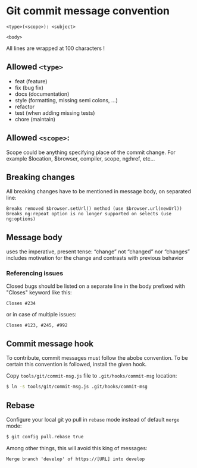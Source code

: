 # Git commit message convention

```
<type>(<scope>): <subject>

<body>
```

All lines are wrapped at 100 characters !

## Allowed `<type>`

* feat (feature)
* fix (bug fix)
* docs (documentation)
* style (formatting, missing semi colons, …)
* refactor
* test (when adding missing tests)
* chore (maintain)

## Allowed `<scope>`:

Scope could be anything specifying place of the commit change. For example $location, $browser, compiler, scope, ng:href, etc...

## Breaking changes

All breaking changes have to be mentioned in message body, on separated line:

```
Breaks removed $browser.setUrl() method (use $browser.url(newUrl))
Breaks ng:repeat option is no longer supported on selects (use ng:options)
```

## Message body

uses the imperative, present tense: “change” not “changed” nor “changes”
includes motivation for the change and contrasts with previous behavior

### Referencing issues

Closed bugs should be listed on a separate line in the body prefixed with "Closes" keyword like this:

```
Closes #234
```

or in case of multiple issues:

```
Closes #123, #245, #992
```

## Commit message hook

To contribute, commit messages must follow the abobe convention.
To be certain this convention is followed, install the given hook.

Copy `tools/git/commit-msg.js` file to `.git/hooks/commit-msg` location:

```sh
$ ln -s tools/git/commit-msg.js .git/hooks/commit-msg
```

## Rebase

Configure your local git yo pull in `rebase` mode instead of default `merge` mode:

```sh
$ git config pull.rebase true
```

Among other things, this will avoid this king of messages:

```
Merge branch 'develop' of https://[URL] into develop
```
